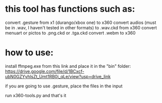 # this tool has functions such as:

convert .gesture from x1 (durango/xbox one) to x360
convert audios (must be in .wav, I haven't tested in other formats) to .wav.ckd from x360
convert menuart or pictos to .png.ckd or .tga.ckd
convert .webm to x360


# how to use:

install ffmpeg.exe from this link and place it in the "bin" folder: https://drive.google.com/file/d/1BCxcf-ubN0GZYyhlsZt_Umt1RB0j_qLe/view?usp=drive_link

if you are going to use .gesture, place the files in the input

run x360-tools.py and that's it
